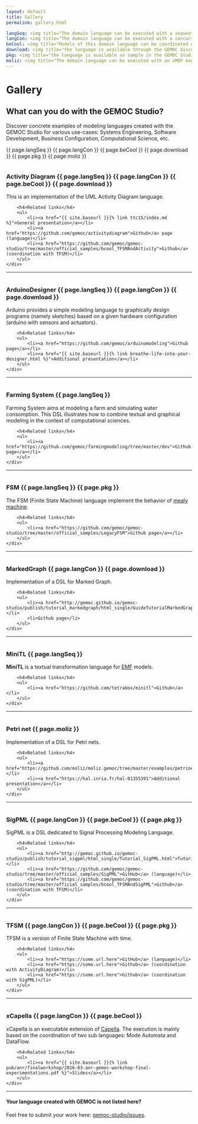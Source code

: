 ```yaml
---
layout: default
title: Gallery
permalink: gallery.html

langSeq: <img title="The domain language can be executed with a sequential engine (Java)." src="gallery/IconeGemocLanguage-Sequential-48.png" alt="Sequential Language" width="16" height="16">
langCon: <img title="The domain language can be executed with a concurrent engine (ccsljava)." src="http://gemoc.org/wp-content/uploads/2017/01/IconeGemocLanguage-Concurrent-48.png" alt="Concurrent Language" width="16" height="16">
beCool: <img title="Models of this domain language can be coordinated with other models (of the same language or other languages)." src="http://gemoc.org/wp-content/uploads/2017/01/bcool-icon-32.png" width="16" height="16">
download: <img title="the language is available through the GEMOC discovery service." src="http://gemoc.org/wp-content/uploads/2012/10/download_gemoc_studio.png" width="16">
pkg: <img title="the language is available as sample in the GEMOC Studio." src="http://gemoc.org/wp-content/uploads/2014/05/gemoc_studio_package_64x64.png" width="16" height="16">
moliz: <img title="The domain language can be executed with an xMOF engine." src="http://gemoc.org/wp-content/uploads/2017/01/xmof_moliz_ico.png" alt="" width="16" height="16">
---
```


# Gallery

## What can you do with the GEMOC Studio?

Discover concrete examples of modeling languages created with the GEMOC Studio for various use-cases: Systems Engineering, Software Development, Business Configuration, Computational Science, etc.


{{ page.langSeq }}
{{ page.langCon }}
{{ page.beCool }}
{{ page.download }}
{{ page.pkg }}
{{ page.moliz }}

<!-- Activity Diagram  -->
<div class="row">
    <div class="col-md-4">
        <a href="gallery/activitydiagram_sequential.png">
            <img class="img-responsive img-hover" src="gallery/activitydiagram_sequential-300x142.png" alt="">
        </a>
    </div>
    <div class="col-md-8">
        <h3>Activity Diagram {{ page.langSeq }} {{ page.langCon }} {{ page.beCool }} {{ page.download }}</h3>
        <p>This is an implementation of the UML Activity Diagram language.</p>

        <h4>Related links</h4>
        <ul>
            <li><a href="{{ site.baseurl }}{% link ttc15/index.md %}">General presentation</a></li>
            <li><a href="https://github.com/gemoc/activitydiagram">Github</a> page (language)</li>
            <li><a href="https://github.com/gemoc/gemoc-studio/tree/master/official_samples/bcool_TFSMAndActivity">Github</a> (coordination with TFSM)</li>
        </ul>
    </div>
</div>

---

<!-- ArduinoDesigner  -->
<div class="row">
    <div class="col-md-4">
        <a href="gallery/arduino-running.gif">
            <img class="img-responsive img-hover" src="gallery/arduino-running-300x228.gif" alt="">
        </a>
    </div>
    <div class="col-md-8">
        <h3>ArduinoDesigner {{ page.langSeq }} {{ page.langCon }} {{ page.download }}</h3>
        <p>Arduino provides a simple modeling language to graphically design programs (namely sketches) based on a given hardware configuration (arduino with sensors and actuators).</p>

        <h4>Related links</h4>
        <ul>
            <li><a href="https://github.com/gemoc/arduinomodeling">Github page</a></li>
            <li><a href="{{ site.baseurl }}{% link breathe-life-into-your-designer.html %}">Additional presentation</a></li>
        </ul>
    </div>
</div>

---

<!-- Farming System  -->
<div class="row">
    <div class="col-md-4">
        <a href="gallery/agrodsl-instances.png">
            <img class="img-responsive img-hover" src="gallery/agrodsl-instances-300x146.png" alt="">
        </a>
    </div>
    <div class="col-md-8">
        <h3>Farming System {{ page.langSeq }}</h3>
        <p>Farming System aims at modeling a farm and simulating water consomption. This DSL illustrates how to combine textual and graphical modeling in the context of computational sciences.</p>

        <h4>Related links</h4>
        <ul>
            <li><a href="https://github.com/gemoc/farmingmodeling/tree/master/dev">Github page</a></li>
        </ul>
    </div>
</div>

---

<!-- FSM  -->
<div class="row">
    <div class="col-md-4">
        <a href="gallery/activitydiagram_sequential.png">
            <img class="img-responsive img-hover" src="gallery/activitydiagram_sequential-300x142.png" alt="">
        </a>
    </div>
    <div class="col-md-8">
        <h3>FSM {{ page.langSeq }} {{ page.pkg }}</h3>
        <p>The FSM (Finite State Machine) language implement the behavior of <a href="https://en.wikipedia.org/wiki/Mealy_machine">mealy machine</a>.</p>

        <h4>Related links</h4>
        <ul>
            <li><a href="https://github.com/gemoc/gemoc-studio/tree/master/official_samples/LegacyFSM">Github page</a></li>
        </ul>
    </div>
</div>

---

<!-- MarkedGraph  -->
<div class="row">
    <div class="col-md-4">
        <a href="gallery/MG-XDSML-62-step-2-t1.png">
            <img class="img-responsive img-hover" src="gallery/MG-XDSML-62-step-2-t1-300x173.png" alt="">
        </a>
    </div>
    <div class="col-md-8">
        <h3>MarkedGraph {{ page.langCon }} {{ page.download }}</h3>
        <p>Implementation of a DSL for Marked Graph.</p>

        <h4>Related links</h4>
        <ul>
            <li><a href="http://gemoc.github.io/gemoc-studio/publish/tutorial_markedgraph/html_single/GuideTutorialMarkedGraph.html">Tutorial</a></li>
            <li>Github page</li>
        </ul>
    </div>
</div>

---

<!-- MiniTL  -->
<div class="row">
    <div class="col-md-4">
        <a href="gallery/MiniTL_debug.png">
            <img class="img-responsive img-hover" src="gallery/MiniTL_debug-300x215.png" alt="">
        </a>
    </div>
    <div class="col-md-8">
        <h3>MiniTL {{ page.langSeq }}</h3>
        <p><strong>MiniTL</strong> is a textual transformation language for <a href="http://www.eclipse.org/modeling/emf/">EMF</a> models.</p>

        <h4>Related links</h4>
        <ul>
            <li><a href="https://github.com/tetrabox/minitl">Github</a></li>
        </ul>
    </div>
</div>

---

<!-- Petri net  -->
<div class="row">
    <div class="col-md-4">
        <a href="gallery/xmof_petrinet.png">
            <img class="img-responsive img-hover" src="gallery/xmof_petrinet-300x184.png" alt="">
        </a>
    </div>
    <div class="col-md-8">
        <h3>Petri net {{ page.moliz }}</h3>
        <p>Implementation of a DSL for Petri nets.</p>

        <h4>Related links</h4>
        <ul>
            <li><a href="https://github.com/moliz/moliz.gemoc/tree/master/examples/petrinet">Github</a></li>
            <li><a href="https://hal.inria.fr/hal-01355391">Additional presentation</a></li>
        </ul>
    </div>
</div>

---

<!-- SigPML  -->
<div class="row">
    <div class="col-md-4">
        <a href="gallery/OverviewExecuteSigpmlModelWithVCD.png">
            <img class="img-responsive img-hover" src="gallery/OverviewExecuteSigpmlModelWithVCD-300x195.png" alt="">
        </a>
    </div>
    <div class="col-md-8">
        <h3>SigPML {{ page.langCon }} {{ page.beCool }} {{ page.pkg }}</h3>
        <p>SigPML is a DSL dedicated to Signal Processing Modeling Language.</p>

        <h4>Related links</h4>
        <ul>
            <li><a href="http://gemoc.github.io/gemoc-studio/publish/tutorial_sigpml/html_single/Tutorial_SigPML.html">Tutorial</a></li>
            <li><a href="https://github.com/gemoc/gemoc-studio/tree/master/official_samples/SigPML">GitHub</a> (language)</li>
            <li><a href="https://github.com/gemoc/gemoc-studio/tree/master/official_samples/bcool_TFSMAndSigPML">Github</a> (coordination with TFSM)</li>
        </ul>
    </div>
</div>

---

<!-- TFSM  -->
<div class="row">
    <div class="col-md-4">
        <a href="gallery/gemoc_modeling_workbench_TFSM_animation_screenshot.png">
            <img class="img-responsive img-hover" src="gallery/gemoc_modeling_workbench_TFSM_animation_screenshot-300x262.png" alt="">
        </a>
    </div>
    <div class="col-md-8">
        <h3>TFSM {{ page.langCon }} {{ page.beCool }} {{ page.pkg }}</h3>
        <p>TFSM is a version of Finite State Machine with time.</p>

        <h4>Related links</h4>
        <ul>
            <li><a href="https://some.url.here">GitHub</a> (language)</li>
            <li><a href="https://some.url.here">Github</a> (coordination with ActivityDiagram)</li>
            <li><a href="https://some.url.here">Github</a> (coordination with SigPML)</li>
        </ul>
    </div>
</div>

---

<!-- Activity Diagram  -->
<div class="row">
    <div class="col-md-4">
        <a href="gallery/xcapella.png">
            <img class="img-responsive img-hover" src="gallery/xcapella-300x224.png" alt="">
        </a>
    </div>
    <div class="col-md-8">
        <h3>xCapella {{ page.langCon }} {{ page.beCool }}</h3>
        <p>xCapella is an executable extension of <a href="https://polarsys.org/capella/">Capella</a>.
The execution is mainly based on the coordination of two sub languages: Mode Automata and DataFlow.</p>

        <h4>Related links</h4>
        <ul>
            <li><a href="{{ site.baseurl }}{% link pub/anr/finalworkshop/2016-03-anr-gemoc-workshop-final-experimentations.pdf %}">Slides</a></li>
        </ul>
    </div>
</div>

---

<div class="alert alert-info" role="alert">

<h4>Your language created with GEMOC is not listed here?</h4>

Feel free to submit your work here: <a href="">gemoc-studio/issues</a>.

</div>
